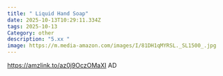 ```yaml
---
title: " Liquid Hand Soap"
date: 2025-10-13T10:29:11.334Z
tags: 2025-10-13
Category: other
description: "5.xx "
image: https://m.media-amazon.com/images/I/81DH1qMYRSL._SL1500_.jpg
---
```

https://amzlink.to/az0j9OczOMaXI
AD